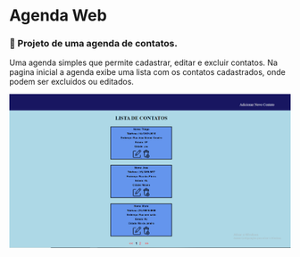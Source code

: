 # Agenda Web

### 📕 Projeto de uma agenda de contatos.
Uma agenda simples que permite cadastrar, editar e excluir contatos. Na pagina inicial a agenda exibe uma lista com os contatos cadastrados, onde podem ser excluidos ou editados.

![screenshot](screenshots/paginainicial.png)
